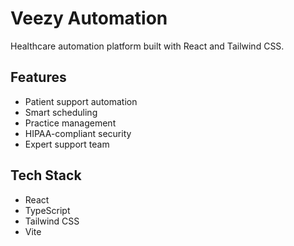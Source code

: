 # Veezy Automation

Healthcare automation platform built with React and Tailwind CSS.

## Features
- Patient support automation
- Smart scheduling
- Practice management
- HIPAA-compliant security
- Expert support team

## Tech Stack
- React
- TypeScript
- Tailwind CSS
- Vite